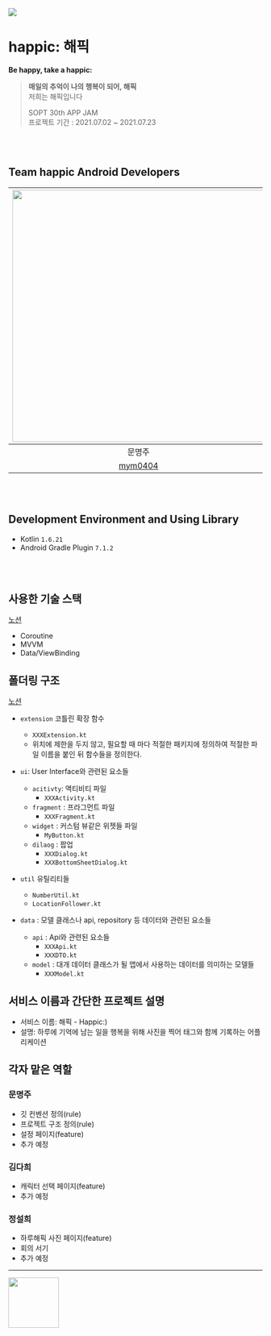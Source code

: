 <img src = "https://user-images.githubusercontent.com/80062632/178316819-9873c137-bcbc-4162-afae-095e1a8e99ce.png">  <br>

# happic: 해픽

**Be happy, take a happic:**

> **매일의 추억이 나의 행복이 되어, 해픽** <br>
> 저희는 해픽입니다
>
> SOPT 30th APP JAM <br>
> 프로젝트 기간 : 2021.07.02 ~ 2021.07.23


<br>

<br>

##  Team happic Android Developers
 <img src="https://user-images.githubusercontent.com/33388801/178488528-949c5fde-436f-428b-8f87-3d4e91ec11c9.png" width="500"> | <img src="https://user-images.githubusercontent.com/33388801/178488555-eddf3963-a2df-41d3-95cf-e50083c97336.png" width="500"> | <img src="https://user-images.githubusercontent.com/33388801/178488565-4c50de37-43d2-4ab6-aa0f-d0b8b050c711.png" width="500"> |
 :---------:|:----------:|:---------:
 문명주 | 김다희 | 정설희 |
[mym0404](https://github.com/mym0404) | [kimdahee7](https://github.com/kimdahee7) | [xxeol2](https://github.com/xxeol2) |

<br>
<br>

## Development Environment and Using Library

- Kotlin `1.6.21`
- Android Gradle Plugin `7.1.2`

<br>
<br>

## 사용한 기술 스택

[노션](https://www.notion.so/0cb29f05b7e449f4bfee21e8d9d4d2b0)

- Coroutine
- MVVM
- Data/ViewBinding

## 폴더링 구조

[노션](https://www.notion.so/cf2a338835f042ba9de50c0e462c8b44)
- `extension` 코틀린 확장 함수
    - `XXXExtension.kt`
    - 위치에 제한을 두지 않고, 필요할 때 마다 적절한 패키지에 정의하여 적절한 파일 이름을 붙인 뒤 함수들을 정의한다.

- `ui`: User Interface와 관련된 요소들
    - `acitivty`: 액티비티 파일
        - `XXXActivity.kt`
    - `fragment` : 프라그먼트 파일
        - `XXXFragment.kt`
    - `widget` : 커스텀 뷰같은 위젯들 파일
        - `MyButton.kt`
    - `dilaog` : 팝업
        - `XXXDialog.kt`
        - `XXXBottomSheetDialog.kt`
- `util` 유틸리티들
    - `NumberUtil.kt`
    - `LocationFollower.kt`
- `data` : 모델 클래스나 api, repository 등 데이터와 관련된 요소들
    - `api` : Api와 관련된 요소들
        - `XXXApi.kt`
        - `XXXDTO.kt`
    - `model` : 대개 데이터 클래스가 될 앱에서 사용하는 데이터를 의미하는 모델들
        - `XXXModel.kt`


## 서비스 이름과 간단한 프로젝트 설명

- 서비스 이름: 해픽 - Happic:)
- 설명: 하루에 기억에 남는 일을 행복을 위해 사진을 찍어 태그와 함께 기록하는 어플리케이션

## 각자 맡은 역할
 
### 문명주

- 깃 컨벤션 정의(rule)
- 프로젝트 구조 정의(rule)
- 설정 페이지(feature)
- 추가 예정

### 김다희

- 캐릭터 선택 페이지(feature)
- 추가 예정

### 정설희

- 하루해픽 사진 페이지(feature)
- 회의 서기
- 추가 예정


---

<img src = "https://user-images.githubusercontent.com/80062632/178400592-f38ba33e-d58e-4ecf-9c1a-96fec9f305a6.png" width="100"> 
